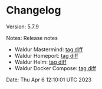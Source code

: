 # Changelog

Version: 5.7.9

Notes: Release notes

* Waldur Mastermind: [tag diff](https://github.com/waldur/waldur-mastermind/compare/v5.7.8...v5.7.9)
* Waldur Homeport: [tag diff](https://github.com/waldur/waldur-homeport/compare/v5.7.8...v5.7.9)
* Waldur Helm: [tag diff](https://github.com/waldur/waldur-helm/compare/v5.7.8...v5.7.9)
* Waldur Docker Compose: [tag diff](https://github.com/waldur/waldur-docker-compose/compare/v5.7.8...v5.7.9)

Date: Thu Apr  6 12:10:01 UTC 2023
